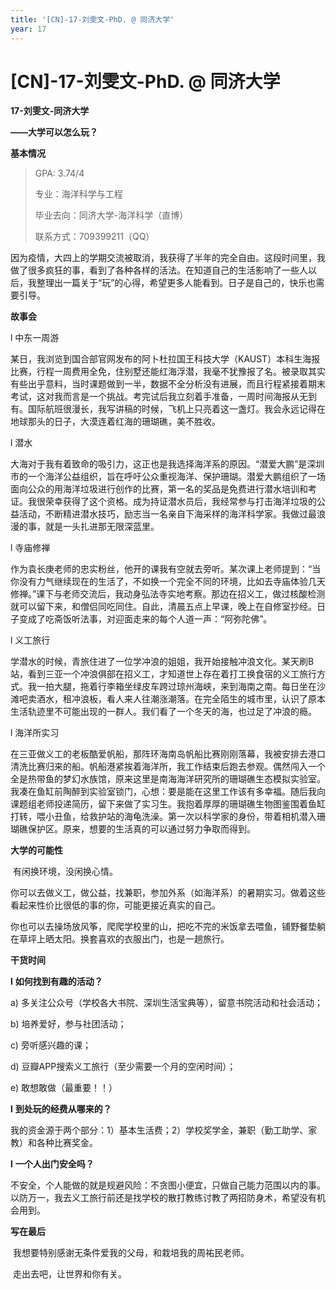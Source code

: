```yaml
---
title: '[CN]-17-刘雯文-PhD. @ 同济大学'
year: 17
---
```


# [CN]-17-刘雯文-PhD. @ 同济大学

**17-刘雯文-同济大学**

**——大学可以怎么玩？**

**基本情况**

>   GPA: 3.74/4
>
>   专业：海洋科学与工程
>
>   毕业去向：同济大学-海洋科学（直博）
>
>   联系方式：709399211（QQ）

 

​	因为疫情，大四上的学期交流被取消，我获得了半年的完全自由。这段时间里，我做了很多疯狂的事，看到了各种各样的活法。在知道自己的生活影响了一些人以后，我整理出一篇关于“玩”的心得，希望更多人能看到。日子是自己的，快乐也需要引导。

 

**故事会**

l 中东一周游

​	某日，我浏览到国合部官网发布的阿卜杜拉国王科技大学（KAUST）本科生海报比赛，行程一周费用全免，住别墅还能红海浮潜，我毫不犹豫报了名。被录取其实有些出乎意料，当时课题做到一半，数据不全分析没有进展，而且行程紧接着期末考试，这对我而言是一个挑战。考完试后我立刻着手准备，一周时间海报从无到有。国际航班很漫长，我写讲稿的时候，飞机上只亮着这一盏灯。我会永远记得在地球那头的日子，大漠连着红海的珊瑚礁，美不胜收。

 

l 潜水

​	大海对于我有着致命的吸引力，这正也是我选择海洋系的原因。“潜爱大鹏”是深圳市的一个海洋公益组织，旨在呼吁公众重视海洋、保护珊瑚。潜爱大鹏组织了一场面向公众的用海洋垃圾进行创作的比赛，第一名的奖品是免费进行潜水培训和考证。我很荣幸获得了这个资格。成为持证潜水员后，我经常参与打击海洋垃圾的公益活动，不断精进潜水技巧，励志当一名亲自下海采样的海洋科学家。我做过最浪漫的事，就是一头扎进那无限深蓝里。

 

l 寺庙修禅

​	作为袁长庚老师的忠实粉丝，他开的课我有空就去旁听。某次课上老师提到：“当你没有力气继续现在的生活了，不如换一个完全不同的环境，比如去寺庙体验几天修禅。”课下与老师交流后，我动身弘法寺实地考察。那边在招义工，做过核酸检测就可以留下来，和僧侣同吃同住。自此，清晨五点上早课，晚上在自修室抄经。日子变成了吃斋饭听法事，对迎面走来的每个人道一声：“阿弥陀佛”。

 

l 义工旅行

​	学潜水的时候，青旅住进了一位学冲浪的姐姐，我开始接触冲浪文化。某天刷B站，看到三亚一个冲浪俱部在招义工，才知道世上存在着打工换食宿的义工旅行方式。我一拍大腿，拖着行李箱坐绿皮车跨过琼州海峡，来到海南之南。每日坐在沙滩吧卖酒水，租冲浪板，看人来人往潮涨潮落。在完全陌生的城市里，认识了原本生活轨迹里不可能出现的一群人。我们看了一个冬天的海，也过足了冲浪的瘾。

 

l 海洋所实习

​	在三亚做义工的老板酷爱帆船，那阵环海南岛帆船比赛刚刚落幕，我被安排去港口清洗比赛归来的船。帆船港紧挨着海洋所，我工作结束后跑去参观。偶然闯入一个全是热带鱼的梦幻水族馆，原来这里是南海海洋研究所的珊瑚礁生态模拟实验室。我凑在鱼缸前陶醉到实验室锁门，心想：要是能在这里工作该有多幸福。随后我向课题组老师投递简历，留下来做了实习生。我抱着厚厚的珊瑚礁生物图鉴围着鱼缸打转，喂小丑鱼，给救护站的海龟洗澡。第一次以科学家的身份，带着相机潜入珊瑚礁保护区。原来，想要的生活真的可以通过努力争取而得到。 

 

**大学的可能性**

​	有闲换环境，没闲换心情。

​	你可以去做义工，做公益，找兼职，参加外系（如海洋系）的暑期实习。做着这些看起来性价比很低的事的你，可能更接近真实的自己。

​	你也可以去操场放风筝，爬爬学校里的山，把吃不完的米饭拿去喂鱼，铺野餐垫躺在草坪上晒太阳。换套喜欢的衣服出门，也是一趟旅行。

 

**干货时间**

**l** **如何找到有趣的活动？**

a) 多关注公众号（学校各大书院、深圳生活宝典等），留意书院活动和社会活动；

b) 培养爱好，参与社团活动；

c) 旁听感兴趣的课；

d) 豆瓣APP搜索义工旅行（至少需要一个月的空闲时间）；

e) 敢想敢做（最重要！！）

 

**l** **到处玩的经费从哪来的？**

​	我的资金源于两个部分：1）基本生活费；2）学校奖学金，兼职（勤工助学、家教）和各种比赛奖金。

 

**l** **一个人出门安全吗？**

​	不安全，个人能做的就是规避风险：不贪图小便宜，只做自己能力范围以内的事。以防万一，我去义工旅行前还是找学校的散打教练讨教了两招防身术，希望没有机会用到。

 

**写在最后**

​	我想要特别感谢无条件爱我的父母，和栽培我的周祐民老师。

​	走出去吧，让世界和你有关。